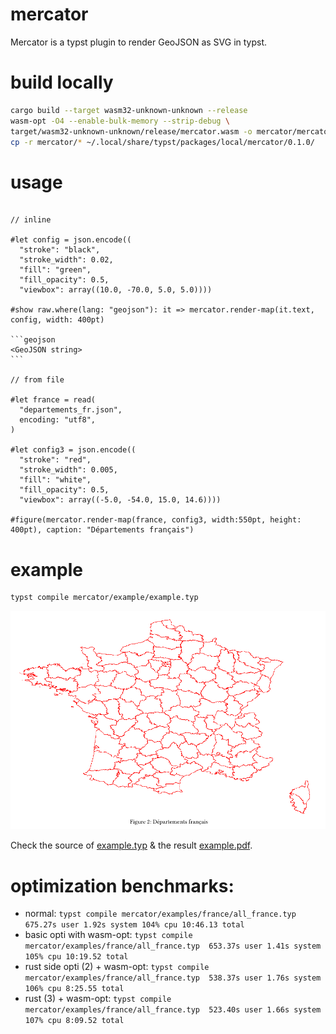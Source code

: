 # mercator

Mercator is a typst plugin to render GeoJSON as SVG in typst.

# build locally

```sh
cargo build --target wasm32-unknown-unknown --release 
wasm-opt -O4 --enable-bulk-memory --strip-debug \
target/wasm32-unknown-unknown/release/mercator.wasm -o mercator/mercator.wasm
cp -r mercator/* ~/.local/share/typst/packages/local/mercator/0.1.0/
```

# usage

````typst

// inline

#let config = json.encode((
  "stroke": "black",
  "stroke_width": 0.02,
  "fill": "green",
  "fill_opacity": 0.5,
  "viewbox": array((10.0, -70.0, 5.0, 5.0))))

#show raw.where(lang: "geojson"): it => mercator.render-map(it.text, config, width: 400pt)

```geojson
<GeoJSON string>
```

// from file

#let france = read(
  "departements_fr.json",
  encoding: "utf8",
)

#let config3 = json.encode((
  "stroke": "red",
  "stroke_width": 0.005,
  "fill": "white",
  "fill_opacity": 0.5,
  "viewbox": array((-5.0, -54.0, 15.0, 14.6))))

#figure(mercator.render-map(france, config3, width:550pt, height: 400pt), caption: "Départements français")
````

# example

```sh
typst compile mercator/example/example.typ
```

![french map](mercator/examples/basic/french_map.png)

Check the source of [example.typ](mercator/example/example.typ) & the result [example.pdf](mercator/example/example.pdf).

# optimization benchmarks: 

* normal: `typst compile mercator/examples/france/all_france.typ  675.27s user 1.92s system 104% cpu 10:46.13 total`
* basic opti with wasm-opt: `typst compile mercator/examples/france/all_france.typ  653.37s user 1.41s system 105% cpu 10:19.52 total`
* rust side opti (2) + wasm-opt: `typst compile mercator/examples/france/all_france.typ  538.37s user 1.76s system 106% cpu 8:25.55 total`
* rust (3) + wasm-opt: `typst compile mercator/examples/france/all_france.typ  523.40s user 1.66s system 107% cpu 8:09.52 total`